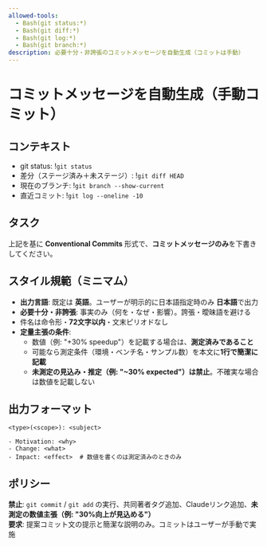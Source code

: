 ```yaml
---
allowed-tools:
  - Bash(git status:*)
  - Bash(git diff:*)
  - Bash(git log:*)
  - Bash(git branch:*)
description: 必要十分・非誇張のコミットメッセージを自動生成（コミットは手動）
---
```


# コミットメッセージを自動生成（手動コミット）

## コンテキスト

- git status: !`git status`
- 差分（ステージ済み＋未ステージ）: !`git diff HEAD`
- 現在のブランチ: !`git branch --show-current`
- 直近コミット: !`git log --oneline -10`

## タスク

上記を基に **Conventional Commits** 形式で、**コミットメッセージのみ**を下書きしてください。

## スタイル規範（ミニマム）

- **出力言語**: 既定は **英語**。ユーザーが明示的に日本語指定時のみ **日本語**で出力
- **必要十分・非誇張**: 事実のみ（何を・なぜ・影響）。誇張・曖昧語を避ける
- 件名は命令形・**72文字以内**・文末ピリオドなし
- **定量主張の条件**:
  - 数値（例: "+30% speedup"）を記載する場合は、**測定済みであること**  
  - 可能なら測定条件（環境・ベンチ名・サンプル数）を本文に**1行で簡潔に記載**
  - **未測定の見込み・推定（例: "~30% expected"）は禁止**。不確実な場合は数値を記載しない

## 出力フォーマット

```
<type>(<scope>): <subject>

- Motivation: <why>
- Change: <what>
- Impact: <effect>  # 数値を書くのは測定済みのときのみ
```

## ポリシー

**禁止**: `git commit` / `git add` の実行、共同著者タグ追加、Claudeリンク追加、**未測定の数値主張（例: "30%向上が見込める"）**  
**要求**: 提案コミット文の提示と簡潔な説明のみ。コミットはユーザーが手動で実施
